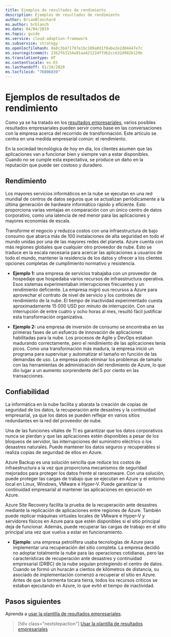 ```yaml
---
title: Ejemplos de resultados de rendimiento
description: Ejemplos de resultados de rendimiento
author: BrianBlanchard
ms.author: brblanch
ms.date: 04/04/2019
ms.topic: guide
ms.service: cloud-adoption-framework
ms.subservice: strategy
ms.openlocfilehash: 8a8c3b471787e1bc189a0d1f0abe2e2d84447e7c
ms.sourcegitcommit: 2362fb3154a91aa421224ffdb2cc632d982b129b
ms.translationtype: HT
ms.contentlocale: es-ES
ms.lasthandoff: 01/28/2020
ms.locfileid: "76806839"
---
```

# <a name="examples-of-performance-outcomes"></a>Ejemplos de resultados de rendimiento

Como ya se ha tratado en los [resultados empresariales](./index.md), varios posibles resultados empresariales pueden servir como base en las conversaciones con la empresa acerca del recorrido de transformación. Este artículo se centra en una medida empresarial común: el rendimiento.

En la sociedad tecnológica de hoy en día, los clientes asumen que las aplicaciones van a funcionar bien y siempre van a estar disponibles. Cuando no se cumple esta expectativa, se produce un daño en la reputación que puede ser costoso y duradero.

## <a name="performance"></a>Rendimiento

Los mayores servicios informáticos en la nube se ejecutan en una red mundial de centros de datos seguros que se actualizan periódicamente a la última generación de hardware informático rápido y eficiente. Esto proporciona varias ventajas en comparación con un único centro de datos corporativo, como una latencia de red menor para las aplicaciones y mayores economías de escala.

Transforme el negocio y reduzca costos con una infraestructura de bajo consumo que abarca más de 100 instalaciones de alta seguridad en todo el mundo unidas por una de las mayores redes del planeta. Azure cuenta con más regiones globales que cualquier otro proveedor de nube. Esto se traduce en la escala necesaria para acercar las aplicaciones a usuarios de todo el mundo, mantener la residencia de los datos y ofrecer a los clientes opciones completas de cumplimiento normativo y resistencia.

- **Ejemplo 1:** una empresa de servicios trabajaba con un proveedor de hospedaje que hospedaba varios recursos de infraestructura operativa. Esos sistemas experimentaban interrupciones frecuentes y un rendimiento deficiente. La empresa migró sus recursos a Azure para aprovechar el contrato de nivel de servicio y los controles de rendimiento de la nube. El tiempo de inactividad experimentado cuesta aproximadamente 15 000 USD por minuto de interrupción. Con una interrupción de entre cuatro y ocho horas al mes, resultó fácil justificar esta transformación organizativa.

- **Ejemplo 2:** una empresa de inversión de consumo se encontraba en las primeras fases de un esfuerzo de innovación de aplicaciones habilitadas para la nube. Los procesos de Agile y DevOps estaban madurando correctamente, pero el rendimiento de las aplicaciones tenía picos. Como una transformación más madura, la empresa inició un programa para supervisar y automatizar el tamaño en función de las demandas de uso. La empresa pudo eliminar los problemas de tamaño con las herramientas de administración del rendimiento de Azure, lo que dio lugar a un aumento sorprendente del 5 por ciento en las transacciones.

## <a name="reliability"></a>Confiabilidad

La informática en la nube facilita y abarata la creación de copias de seguridad de los datos, la recuperación ante desastres y la continuidad empresarial, ya que los datos se pueden reflejar en varios sitios redundantes en la red del proveedor de nube.

Una de las funciones vitales de TI es garantizar que los datos corporativos nunca se pierdan y que las aplicaciones estén disponibles a pesar de los bloqueos de servidor, las interrupciones del suministro eléctrico o los desastres naturales. Puede mantener los datos seguros y recuperables si realiza copias de seguridad de ellos en Azure.

Azure Backup es una solución sencilla que reduce los costos de infraestructura a la vez que proporciona mecanismos de seguridad mejorados para proteger los datos frente al ransomware. Con una solución, puede proteger las cargas de trabajo que se ejecutan en Azure y el entorno local en Linux, Windows, VMware e Hyper-V. Puede garantizar la continuidad empresarial al mantener las aplicaciones en ejecución en Azure.

Azure Site Recovery facilita la prueba de la recuperación ante desastres mediante la replicación de aplicaciones entre regiones de Azure. También puede replicar máquinas virtuales locales de VMware e Hyper-V y servidores físicos en Azure para que estén disponibles si el sitio principal deja de funcionar. Además, puede recuperar las cargas de trabajo en el sitio principal una vez que vuelva a estar en funcionamiento.

- **Ejemplo**: una empresa petrolífera usaba tecnologías de Azure para implementar una recuperación del sitio completa. La empresa decidió no adoptar totalmente la nube para las operaciones cotidianas, pero las características de recuperación ante desastres y continuidad empresarial (DRBC) de la nube seguían protegiendo el centro de datos. Cuando se formó un huracán a cientos de kilómetros de distancia, su asociado de implementación comenzó a recuperar el sitio en Azure. Antes de que la tormenta tocara tierra, todos los recursos críticos se estaban ejecutando en Azure, lo que evitó el tiempo de inactividad.

## <a name="next-steps"></a>Pasos siguientes

Aprenda a [usar la plantilla de resultados empresariales](./business-outcome-template.md).

> [!div class="nextstepaction"]
> [Usar la plantilla de resultados empresariales](./business-outcome-template.md)
